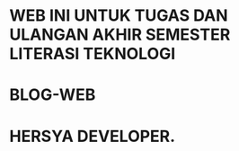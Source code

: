 # WEB INI UNTUK TUGAS DAN ULANGAN AKHIR SEMESTER LITERASI TEKNOLOGI 
# BLOG-WEB
# HERSYA DEVELOPER.
